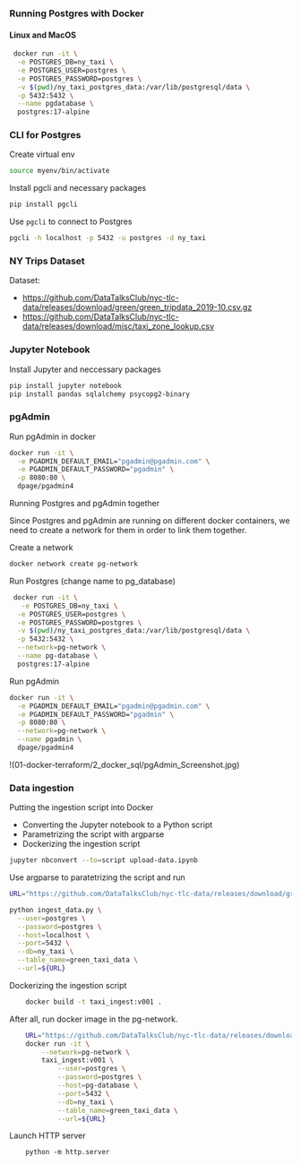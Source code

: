 ### Running Postgres with Docker

#### Linux and MacOS

```bash
 docker run -it \
  -e POSTGRES_DB=ny_taxi \
  -e POSTGRES_USER=postgres \
  -e POSTGRES_PASSWORD=postgres \
  -v $(pwd)/ny_taxi_postgres_data:/var/lib/postgresql/data \
  -p 5432:5432 \
  --name pgdatabase \
  postgres:17-alpine
```

### CLI for Postgres

Create virtual env

```bash
source myenv/bin/activate
```

Install pgcli and necessary packages

```bash
pip install pgcli
```

Use `pgcli` to connect to Postgres

```bash
pgcli -h localhost -p 5432 -u postgres -d ny_taxi
```

### NY Trips Dataset

Dataset:
* https://github.com/DataTalksClub/nyc-tlc-data/releases/download/green/green_tripdata_2019-10.csv.gz
* https://github.com/DataTalksClub/nyc-tlc-data/releases/download/misc/taxi_zone_lookup.csv


### Jupyter Notebook

Install Jupyter and neccessary packages

```bash
pip install jupyter notebook
pip install pandas sqlalchemy psycopg2-binary
```

### pgAdmin

Run pgAdmin in docker

```bash
docker run -it \
  -e PGADMIN_DEFAULT_EMAIL="pgadmin@pgadmin.com" \
  -e PGADMIN_DEFAULT_PASSWORD="pgadmin" \
  -p 8080:80 \
  dpage/pgadmin4
```

Running Postgres and pgAdmin together

Since Postgres and pgAdmin are running on different docker containers, we need to create a network for them in order to link them together.

Create a network

```bash
docker network create pg-network
```

Run Postgres (change name to pg_database)

```bash
 docker run -it \
   -e POSTGRES_DB=ny_taxi \
  -e POSTGRES_USER=postgres \
  -e POSTGRES_PASSWORD=postgres \
  -v $(pwd)/ny_taxi_postgres_data:/var/lib/postgresql/data \
  -p 5432:5432 \
  --network=pg-network \
  --name pg-database \
  postgres:17-alpine
```

Run pgAdmin

```bash
docker run -it \
  -e PGADMIN_DEFAULT_EMAIL="pgadmin@pgadmin.com" \
  -e PGADMIN_DEFAULT_PASSWORD="pgadmin" \
  -p 8080:80 \
  --network=pg-network \
  --name pgadmin \
  dpage/pgadmin4
```
!(01-docker-terraform/2_docker_sql/pgAdmin_Screenshot.jpg)


### Data ingestion

Putting the ingestion script into Docker

* Converting the Jupyter notebook to a Python script
* Parametrizing the script with argparse
* Dockerizing the ingestion script

```bash
jupyter nbconvert --to=script upload-data.ipynb
```

Use argparse to paratetrizing the script and run

```bash
URL="https://github.com/DataTalksClub/nyc-tlc-data/releases/download/green/green_tripdata_2019-10.csv.gz"

python ingest_data.py \
  --user=postgres \
  --password=postgres \
  --host=localhost \
  --port=5432 \
  --db=ny_taxi \
  --table_name=green_taxi_data \
  --url=${URL}
```

Dockerizing the ingestion script

```bash
    docker build -t taxi_ingest:v001 .
```

After all, run docker image in the pg-network.

```bash
    URL="https://github.com/DataTalksClub/nyc-tlc-data/releases/download/green/green_tripdata_2019-10.csv.gz"
    docker run -it \
        --network=pg-network \
        taxi_ingest:v001 \
            --user=postgres \
            --password=postgres \
            --host=pg-database \
            --port=5432 \
            --db=ny_taxi \
            --table_name=green_taxi_data \
            --url=${URL}
```

Launch HTTP server 

```base
    python -m http.server
```